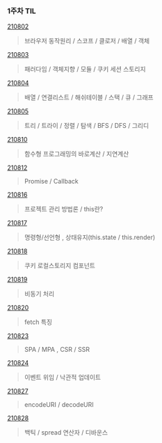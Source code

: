 ### 1주차 TIL

[210802](https://velog.io/@khw970421/JS-%EA%B8%B0%EB%B3%B8%EB%82%B4%EC%9A%A9)
>브라우저 동작원리  / 스코프 / 클로저 / 배열 / 객체

[210803](https://velog.io/@khw970421/TIL-2%EC%9D%BC%EC%B0%A8)
>패러다임 / 객체지향 / 모듈 / 쿠키 세션 스토리지 

[210804](https://velog.io/@khw970421/TIL-3%EC%9D%BC%EC%B0%A8)
>배열 / 연결리스트 / 해쉬테이블 / 스택 / 큐 / 그래프

[210805](https://velog.io/@khw970421/TIL-4%EC%9D%BC%EC%B0%A8)
>트리 / 트라이 / 정렬 / 탐색 / BFS / DFS / 그리디

[210810](https://velog.io/@khw970421/TIL-6%EC%9D%BC%EC%B0%A8)
>함수형 프로그래밍의 바로계산 / 지연계산

[210812](https://velog.io/@khw970421/TIL-7%EC%9D%BC%EC%B0%A8)
>Promise / Callback

[210816](https://velog.io/@khw970421/TIL-8%EC%9D%BC%EC%B0%A8)
>프로젝트 관리 방법론 / this란?

[210817](https://velog.io/@khw970421/TIL-9%EC%9D%BC%EC%B0%A8)
> 명령형/선언형 , 상태유지(this.state / this.render)

[210818](https://velog.io/@khw970421/TIL-10%EC%9D%BC%EC%B0%A8)
> 쿠키 로컬스토리지 컴포넌트

[210819](https://velog.io/@khw970421/TIL-11%EC%9D%BC%EC%B0%A8)
>비동기 처리 

[210820](https://velog.io/@khw970421/TIL-12%EC%9D%BC%EC%B0%A8)
>fetch 특징


[210823](https://velog.io/@khw970421/TIL-13%EC%9D%BC%EC%B0%A8)
>SPA / MPA , CSR / SSR

[210824](https://velog.io/@khw970421/TIL-14%EC%9D%BC%EC%B0%A8)
>이벤트 위임 / 낙관적 업데이트

[210827](https://velog.io/@khw970421/TIL-15%EC%9D%BC%EC%B0%A8)
>encodeURI / decodeURI

[210828](https://velog.io/@khw970421/TIL-16%EC%9D%BC%EC%B0%A8)
>백틱 / spread 연산자 / 디바운스
